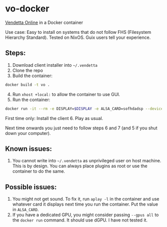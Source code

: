 # vo-docker

[Vendetta Online](https://vendetta-online.com) in a Docker container

Use case: Easy to install on systems that do not follow FHS (Filesystem Hierarchy Standard). Tested on NixOS. Guix users tell your experience.

## Steps:
1. Download client installer into `~/.vendetta`
2. Clone the repo
3. Build the container:
```bash
docker build -t vo .
```
4. Run `xhost +local:` to allow the container to use GUI.
5. Run the container:
```bash
docker run -it --rm -e DISPLAY=$DISPLAY -e ALSA_CARD=sofhdadsp --device /dev/snd --device /dev/dri/card0 -v /tmp/.X11-unix/:/tmp/.X11-unix/ -v /home/user/.vendetta:/root/.vendetta vo
```
First time only: Install the client
6. Play as usual.

Next time onwards you just need to follow steps 6 and 7 (and 5 if you shut down your computer).

## Known issues:
1. You cannot write into `~/.vendetta` as unprivileged user on host machine. This is by design. You can always place plugins as root or use the container to do the same.

## Possible issues:
1. You might not get sound. To fix it, run `aplay -l` in the container and use whatever card it displays next time you run the container. Put the value in `ALSA_CARD`.
2. If you have a dedicated GPU, you might consider passing `--gpus all` to the `docker run` command. It should use dGPU. I have not tested it.
